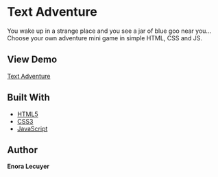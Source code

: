 # Text Adventure

You wake up in a strange place and you see a jar of blue goo near you... Choose your own adventure mini game in simple HTML, CSS and JS.

## View Demo

[Text Adventure](https://enoralecuyer.github.io/textadventure/)

## Built With

* [HTML5](https://en.wikipedia.org/wiki/HTML5)
* [CSS3](https://en.wikipedia.org/wiki/Cascading_Style_Sheets#CSS_3)
* [JavaScript](https://en.wikipedia.org/wiki/JavaScript)

## Author

**Enora Lecuyer** 
